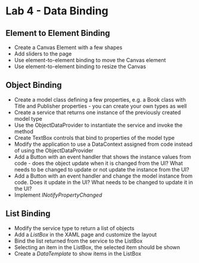 # Lab 4 - Data Binding

## Element to Element Binding

* Create a Canvas Element with a few shapes
* Add sliders to the page
* Use element-to-element binding to move the Canvas element
* Use element-to-element binding to resize the Canvas

## Object Binding

* Create a model class defining a few properties, e.g. a Book class with Title and Publisher properties - you can create your own types as well
* Create a service that returns one instance of the previously created model type
* Use the ObjectDataProvider to instantiate the service and invoke the method
* Create TextBox controls that bind to properties of the model type
* Modify the application to use a DataContext assigned from code instead of using the ObjectDataProvider
* Add a Button with an event handler that shows the instance values from code - does the object update when it is changed from the UI? What needs to be changed to update or not update the instance from the UI?
* Add a Button with an event handler and change the model instance from code. Does it update in the UI? What needs to be changed to update it in the UI?
* Implement *INotifyPropertyChanged*

## List Binding

* Modify the service type to return a list of objects
* Add a *ListBox* in the XAML page and customize the layout
* Bind the list returned from the service to the ListBox
* Selecting an item in the ListBox, the selected item should be shown
* Create a *DataTemplate* to show items in the ListBox
